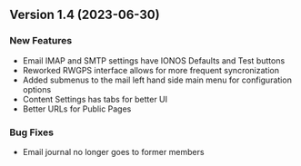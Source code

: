  ## Version 1.4 (2023-06-30)
 ### New Features
 - Email IMAP and SMTP settings have IONOS Defaults and Test buttons
 - Reworked RWGPS interface allows for more frequent syncronization
 - Added submenus to the mail left hand side main menu for configuration options
 - Content Settings has tabs for better UI
 - Better URLs for Public Pages

 ### Bug Fixes
 - Email journal no longer goes to former members


